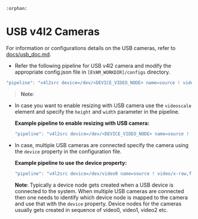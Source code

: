 ```{eval-rst}
:orphan:
```
# USB v4l2 Cameras

For information or configurations details on the USB cameras, refer to [docs/usb_doc.md](./docs/usb_doc.md).

- Refer the following pipeline for USB v4l2 camera and modify the appropriate config.json file in `[EVAM_WORKDIR]/configs` directory.

```javascript
"pipeline": "v4l2src device=/dev/<DEVICE_VIDEO_NODE> name=source ! video/x-raw,format=YUY2 ! videoconvert ! video/x-raw,format=BGR ! appsink name=destination"
```

>**Note**:

- In case you want to enable resizing with USB camera use the
  `videoscale` element and specify the `height` and `width`  parameter in the pipeline.

    **Example pipeline to enable resizing with USB camera:**

    ```javascript
    "pipeline": "v4l2src device=/dev/<DEVICE_VIDEO_NODE> name=source ! videoscale ! video/x-raw,format=YUY2,height=600,width=600 ! videoconvert ! video/x-raw,format=BGR ! appsink name=destination"
    ```

- In case, multiple USB cameras are connected specify the
  camera using the `device` property in the configuration file.

    **Example pipeline to use the device property:**

    ```javascript
    "pipeline": "v4l2src device=/dev/video0 name=source ! video/x-raw,format=YUY2 ! videoconvert ! video/x-raw,format=BGR ! appsink name=destination"
    ```

    **Note**: Typically a device node gets created when a USB device is connected to the system. When multiple USB cameras are connected then one needs to identify which device node is mapped to the camera and use that with the `device` property. Device nodes for the cameras usually gets created in sequence of video0, video1, video2 etc.
